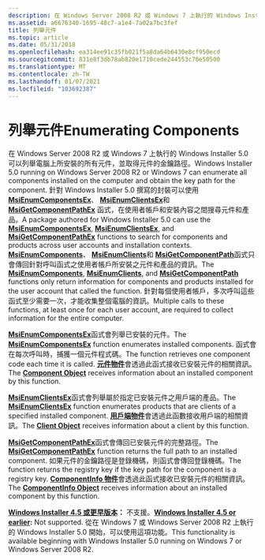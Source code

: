 ```yaml
---
description: 在 Windows Server 2008 R2 或 Windows 7 上執行的 Windows Installer 5.0 可以列舉電腦上所安裝的所有元件，並取得元件的金鑰路徑。
ms.assetid: a6676340-1695-48c7-a1e4-7a02a7bc3fef
title: 列舉元件
ms.topic: article
ms.date: 05/31/2018
ms.openlocfilehash: ea314ee91c35fb021f5a8da64b6430e8cf950ecd
ms.sourcegitcommit: 831e8f3db78ab820e1710cede244553c70e50500
ms.translationtype: MT
ms.contentlocale: zh-TW
ms.lasthandoff: 01/07/2021
ms.locfileid: "103692387"
---
```

# <a name="enumerating-components"></a><span data-ttu-id="c0b01-103">列舉元件</span><span class="sxs-lookup"><span data-stu-id="c0b01-103">Enumerating Components</span></span>

<span data-ttu-id="c0b01-104">在 Windows Server 2008 R2 或 Windows 7 上執行的 Windows Installer 5.0 可以列舉電腦上所安裝的所有元件，並取得元件的金鑰路徑。</span><span class="sxs-lookup"><span data-stu-id="c0b01-104">Windows Installer 5.0 running on Windows Server 2008 R2 or Windows 7 can enumerate all components installed on the computer and obtain the key path for the component.</span></span> <span data-ttu-id="c0b01-105">針對 Windows Installer 5.0 撰寫的封裝可以使用 [**MsiEnumComponentsEx**](/windows/desktop/api/Msi/nf-msi-msienumcomponentsexa)、 [**MsiEnumClientsEx**](/windows/desktop/api/Msi/nf-msi-msienumclientsexa)和 [**MsiGetComponentPathEx**](/windows/desktop/api/Msi/nf-msi-msigetcomponentpathexa) 函式，在使用者帳戶和安裝內容之間搜尋元件和產品。</span><span class="sxs-lookup"><span data-stu-id="c0b01-105">A package authored for Windows Installer 5.0 can use the [**MsiEnumComponentsEx**](/windows/desktop/api/Msi/nf-msi-msienumcomponentsexa), [**MsiEnumClientsEx**](/windows/desktop/api/Msi/nf-msi-msienumclientsexa), and [**MsiGetComponentPathEx**](/windows/desktop/api/Msi/nf-msi-msigetcomponentpathexa) functions to search for components and products across user accounts and installation contexts.</span></span> <span data-ttu-id="c0b01-106">[**MsiEnumComponents**](/windows/desktop/api/Msi/nf-msi-msienumcomponentsa)、 [**MsiEnumClients**](/windows/desktop/api/Msi/nf-msi-msienumclientsa)和 [**MsiGetComponentPath**](/windows/desktop/api/Msi/nf-msi-msigetcomponentpatha)函式只會傳回針對呼叫函式之使用者帳戶所安裝之元件和產品的資訊。</span><span class="sxs-lookup"><span data-stu-id="c0b01-106">The [**MsiEnumComponents**](/windows/desktop/api/Msi/nf-msi-msienumcomponentsa), [**MsiEnumClients**](/windows/desktop/api/Msi/nf-msi-msienumclientsa), and [**MsiGetComponentPath**](/windows/desktop/api/Msi/nf-msi-msigetcomponentpatha) functions only return information for components and products installed for the user account that called the function.</span></span> <span data-ttu-id="c0b01-107">針對每個使用者帳戶，多次呼叫這些函式至少需要一次，才能收集整個電腦的資訊。</span><span class="sxs-lookup"><span data-stu-id="c0b01-107">Multiple calls to these functions, at least once for each user account, are required to collect information for the entire computer.</span></span>

<span data-ttu-id="c0b01-108">[**MsiEnumComponentsEx**](/windows/desktop/api/Msi/nf-msi-msienumcomponentsexa)函式會列舉已安裝的元件。</span><span class="sxs-lookup"><span data-stu-id="c0b01-108">The [**MsiEnumComponentsEx**](/windows/desktop/api/Msi/nf-msi-msienumcomponentsexa) function enumerates installed components.</span></span> <span data-ttu-id="c0b01-109">函式會在每次呼叫時，捕獲一個元件程式碼。</span><span class="sxs-lookup"><span data-stu-id="c0b01-109">The function retrieves one component code each time it is called.</span></span> <span data-ttu-id="c0b01-110">[**元件物件**](components.md)會透過此函式接收已安裝元件的相關資訊。</span><span class="sxs-lookup"><span data-stu-id="c0b01-110">The [**Component Object**](components.md) receives information about an installed component by this function.</span></span>

<span data-ttu-id="c0b01-111">[**MsiEnumClientsEx**](/windows/desktop/api/Msi/nf-msi-msienumclientsexa)函式會列舉屬於指定已安裝元件之用戶端的產品。</span><span class="sxs-lookup"><span data-stu-id="c0b01-111">The [**MsiEnumClientsEx**](/windows/desktop/api/Msi/nf-msi-msienumclientsexa) function enumerates products that are clients of a specified installed component.</span></span> <span data-ttu-id="c0b01-112">[**用戶端物件**](client.md)會透過此函數接收用戶端的相關資訊。</span><span class="sxs-lookup"><span data-stu-id="c0b01-112">The [**Client Object**](client.md) receives information about a client by this function.</span></span>

<span data-ttu-id="c0b01-113">[**MsiGetComponentPathEx**](/windows/desktop/api/Msi/nf-msi-msigetcomponentpathexa)函式會傳回已安裝元件的完整路徑。</span><span class="sxs-lookup"><span data-stu-id="c0b01-113">The [**MsiGetComponentPathEx**](/windows/desktop/api/Msi/nf-msi-msigetcomponentpathexa) function returns the full path to an installed component.</span></span> <span data-ttu-id="c0b01-114">如果元件的金鑰路徑是登錄機碼，則函式會傳回登錄機碼。</span><span class="sxs-lookup"><span data-stu-id="c0b01-114">The function returns the registry key if the key path for the component is a registry key.</span></span> <span data-ttu-id="c0b01-115">[**ComponentInfo 物件**](componentinfo.md)會透過此函式接收已安裝元件的相關資訊。</span><span class="sxs-lookup"><span data-stu-id="c0b01-115">The [**ComponentInfo Object**](componentinfo.md) receives information about an installed component by this function.</span></span>

<span data-ttu-id="c0b01-116">**[Windows Installer 4.5 或更早版本](not-supported-in-windows-installer-4-5.md)：** 不支援。</span><span class="sxs-lookup"><span data-stu-id="c0b01-116">**[Windows Installer 4.5 or earlier](not-supported-in-windows-installer-4-5.md):** Not supported.</span></span> <span data-ttu-id="c0b01-117">從在 Windows 7 或 Windows Server 2008 R2 上執行的 Windows Installer 5.0 開始，可以使用這項功能。</span><span class="sxs-lookup"><span data-stu-id="c0b01-117">This functionality is available beginning with Windows Installer 5.0 running on Windows 7 or Windows Server 2008 R2.</span></span>

 

 



